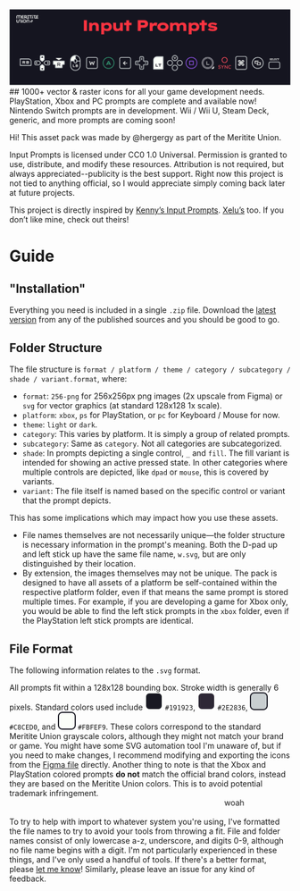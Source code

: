 <picture>
  <source media="(prefers-color-scheme: dark)" srcset="github_assets/cover_dark.png">
  <source media="(prefers-color-scheme: light)" srcset="github_assets/cover_light.png">
  <img alt="The Meritite Union's Input Prompts" src="github_assets/cover.png">
</picture>
## 1000+ vector & raster icons for all your game development needs.
PlayStation, Xbox and PC prompts are complete and available now!
Nintendo Switch prompts are in development.
Wii / Wii U, Steam Deck, generic, and more prompts are coming soon!

Hi! This asset pack was made by @hergergy as part of the Meritite Union.

Input Prompts is licensed under CC0 1.0 Universal. Permission is granted to use, distribute, and modify these resources. Attribution is not required, but always appreciated--publicity is the best support. Right now this project is not tied to anything official, so I would appreciate simply coming back later at future projects.

This project is directly inspired by [Kenny’s Input Prompts](https://www.kenney.nl/assets/input-prompts). [Xelu’s](https://thoseawesomeguys.com/prompts/) too. If you don’t like mine, check out theirs!

# Guide
## "Installation"
Everything you need is included in a single `.zip` file. Download the [latest version](https://github.com/meritite-union/input-prompts/releases/latest) from any of the published sources and you should be good to go. 
## Folder Structure
The file structure is `format / platform / theme / category / subcategory / shade / variant.format`, where:
- `format`: `256-png` for 256x256px png images (2x upscale from Figma) or `svg` for vector graphics (at standard 128x128 1x scale).
- `platform`: `xbox`, `ps` for PlayStation, or `pc` for Keyboard / Mouse for now.
- `theme`: `light` or `dark`.
- `category`: This varies by platform. It is simply a group of related prompts.
- `subcategory`: Same as `category`. Not all categories are subcategorized.
- `shade`: In prompts depicting a single control, `_` and `fill`. The fill variant is intended for showing an active pressed state. In other categories where multiple controls are depicted, like `dpad` or `mouse`, this is covered by variants.
- `variant`: The file itself is named based on the specific control or variant that the prompt depicts.

This has some implications which may impact how you use these assets.
- File names themselves are not necessarily unique—the folder structure is necessary information in the prompt's meaning. Both the D-pad up and left stick up have the same file name, `w.svg`, but are only distinguished by their location.
- By extension, the images themselves may not be unique. The pack is designed to have all assets of a platform be self-contained within the respective platform folder, even if that means the same prompt is stored multiple times. For example, if you are developing a game for Xbox only, you would be able to find the left stick prompts in the `xbox` folder, even if the PlayStation left stick prompts are identical.
## File Format
The following information relates to the `.svg` format.

All prompts fit within a 128x128 bounding box. Stroke width is generally 6 pixels. Standard colors used include ![#191923 HEX color representation](github_assets/191923.svg) `#191923`, ![#2E2836 HEX color representation](github_assets/2e2836.svg) `#2E2836`, ![#C8CED0 HEX color representation](github_assets/c8ced0.svg) `#C8CED0`, and ![#FBFEF9 HEX color representation](github_assets/fbfef9.svg) `#FBFEF9`. These colors correspond to the standard Meritite Union grayscale colors, although they might not match your brand or game. You might have some SVG automation tool I'm unaware of, but if you need to make changes, I recommend modifying and exporting the icons from the [Figma file](https://www.figma.com/community/file/1354930683181049242/input-prompts) directly. Another thing to note is that the Xbox and PlayStation colored prompts **do not** match the official brand colors, instead they are based on the Meritite Union colors. This is to avoid potential trademark infringement.
<marquee>woah</marquee>

To try to help with import to whatever system you're using, I've formatted the file names to try to avoid your tools from throwing a fit. File and folder names consist of only lowercase a-z, underscore, and digits 0-9, although no file name begins with a digit. I'm not particularly experienced in these things, and I've only used a handful of tools. If there's a better format, please [let me know](https://github.com/meritite-union/input-prompts/issues/new)! Similarly, please leave an issue for any kind of feedback.
